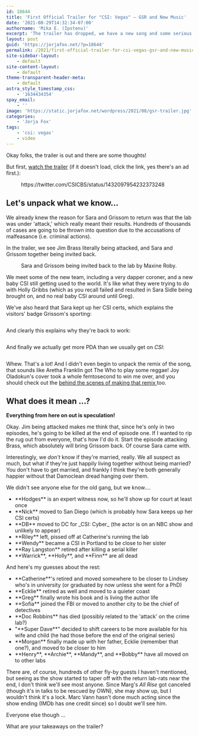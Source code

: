 ```yaml
---
id: 18644
title: 'First Official Trailer for "CSI: Vegas" — GSR and New Music'
date: '2021-08-29T14:32:34-07:00'
authorname: 'Mika E. (Ipstenu)'
excerpt: 'The trailer has dropped, we have a new song and some serious thoughts about what the future holds for CSI: Vegas.'
layout: post
guid: 'https://jorjafox.net/?p=18644'
permalink: /2021/first-official-trailer-for-csi-vegas-gsr-and-new-music/
site-sidebar-layout:
    - default
site-content-layout:
    - default
theme-transparent-header-meta:
    - default
astra_style_timestamp_css:
    - '1634434354'
spay_email:
    - ''
image: 'https://static.jorjafox.net/wordpress/2021/08/gsr-trailer.jpg'
categories:
    - 'Jorja Fox'
tags:
    - 'csi: vegas'
    - video
---
```


Okay folks,  the trailer is out and there are some thoughts!

But first, <a href="https://www.etonline.com/media/videos/csi-vegas-goes-back-to-the-very-beginning-in-official-trailer-exclusive-171164">watch the trailer</a> (if it doesn't load, click the link, yes there's an ad first.):

<figure class="wp-block-embed is-type-rich is-provider-twitter wp-block-embed-twitter"><div class="wp-block-embed__wrapper">
https://twitter.com/CSICBS/status/1432097954232373248
</div></figure>

<h2>Let's unpack what we know...</h2>

We already knew the reason for Sara and Grissom to return was that the lab was under 'attack,' which really meant their results. Hundreds of thousands of cases are going to be thrown into question due to the accusations of malfeasance (i.e. criminal actions).

In the trailer, we see Jim Brass literally being attacked, and Sara and Grissom together being invited back.

<figure class="wp-block-image size-large"><img src="https://static.jorjafox.net/wordpress/2021/08/Invitation-960x543.jpg" alt="" class="wp-image-18647"/><figcaption>Sara and Grissom being invited back to the lab by Maxine Roby.</figcaption></figure>

We meet some of the new team, including a very dapper coroner, and a new baby CSI still getting used to the world. It's like what they were trying to do with Holly Gribbs (which as you recall failed and resulted in Sara Sidle being brought on, and no real baby CSI around until Greg).

We've also heard that Sara kept up her CSI certs, which explains the visitors' badge Grissom's sporting:

<figure class="wp-block-image size-large"><img src="https://static.jorjafox.net/wordpress/2021/08/Grissom-Badge-960x449.jpg" alt="" class="wp-image-18648"/></figure>

And clearly this explains why they're back to work:

<figure class="wp-block-image size-large"><img src="https://static.jorjafox.net/wordpress/2021/08/BackToWork-960x543.jpg" alt="" class="wp-image-18651"/></figure>

And finally we actually get more PDA than we usually get on _CSI_:

<figure class="wp-block-image size-large"><img src="https://static.jorjafox.net/wordpress/2021/08/GSR-Hug-960x540.jpg" alt="" class="wp-image-18649"/></figure>

Whew. That's a lot! And I didn't even begin to unpack the remix of the song, that sounds like Aretha Franklin got The Who to play some reggae! Joy Oladokun's cover took a whole femtosecond to win me over, and you should check out the <a href="https://www.etonline.com/media/videos/csi-vegas-behind-the-scenes-of-singer-joy-oladokuns-theme-recording-session-exclusive">behind the scenes of making that remix </a>too.

<h2>What does it mean ...?</h2>

**Everything from here on out is speculation!**

Okay. Jim being attacked makes me think that, since he's only in two episodes, he's going to be killed at the end of episode one. If I wanted to rip the rug out from everyone, that's how I'd do it. Start the episode attacking Brass, which absolutely will bring Grissom back. Of course Sara came with.

Interestingly, we _don't_ know if they're married, really. We all suspect as much, but what if they're just happily living together without being married? You don't have to get married, and frankly I think they're both generally happier without that Damoclean dread hanging over them.

We didn't see anyone else for the old gang, but we know....

<ul><li>**Hodges** is an expert witness now, so he'll show up for court at least once</li><li>**Nick** moved to San Diego (which is probably how Sara keeps up her CSI certs)</li><li>**DB** moved to DC for _CSI: Cyber_ (the actor is on an NBC show and unlikely to appear)</li><li>**Riley** left, pissed off at Catherine's running the lab</li><li>**Wendy** became a CSI in Portland to be close to her sister </li><li>**Ray Langston** retired after killing a serial killer</li><li>**Warrick**, **Holly**, and **Finn** are all dead</li></ul>

And here's my guesses about the rest:

<ul><li>**Catherine**'s retired and moved somewhere to be closer to Lindsey who's in university (or graduated by now unless she went for a PhD)</li><li>**Ecklie** retired as well and moved to a quieter coast</li><li>**Greg** finally wrote his book and is living the author life</li><li>**Sofia** joined the FBI or moved to another city to be the chief of detectives</li><li>**Doc Robbins** has died (possibly related to the 'attack' on the crime lab?)</li><li>"**Super Dave**" decided to shift careers to be more available for his wife and child (he had those before the end of the original series)</li><li>**Morgan** finally made up with her father, Ecklie (remember that one?), and moved to be closer to him</li><li>**Henry**, **Archie**, **Mandy**, and **Bobby** have all moved on to other labs</li></ul>

There are, of course, hundreds of other fly-by guests I haven't mentioned, but seeing as the show started to taper off with the return lab-rats near the end, I don't think we'll see most anyone. Since Marg's _All Rise_ got canceled (though it's in talks to be rescued by OWN), she may show up, but I wouldn't think it's a lock. Marc Vann hasn't done much acting since the show ending (IMDb has one credit since) so I doubt we'll see him.

Everyone else though ...

What are your takeaways on the trailer?
